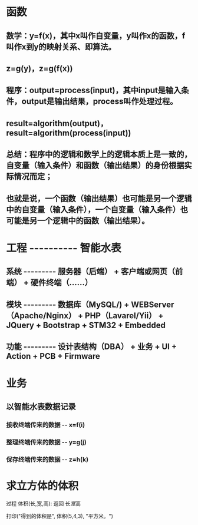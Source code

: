 # 函数
## 数学：y=f(x)，其中x叫作自变量，y叫作x的函数，f叫作x到y的映射关系、即算法。
##  z=g(y)，z=g(f(x))
## 程序：output=process(input)，其中input是输入条件，output是输出结果，process叫作处理过程。
##  result=algorithm(output)，result=algorithm(process(input))
## 总结：程序中的逻辑和数学上的逻辑本质上是一致的，自变量（输入条件）和函数（输出结果）的身份根据实际情况而定；
##  也就是说，一个函数（输出结果）也可能是另一个逻辑中的自变量（输入条件），一个自变量（输入条件）也可能是另一个逻辑中的函数（输出结果）。

# 工程 ---------- 智能水表
## 系统 --------- 服务器（后端）                                                         + 客户端或网页（前端）    + 硬件终端（……）
## 模块 --------- 数据库（MySQL/) + WEBServer（Apache/Nginx） + PHP（Lavarel/Yii）       + JQuery + Bootstrap     + STM32 + Embedded
## 功能 --------- 设计表结构（DBA） + 业务                                               + UI + Action            + PCB + Firmware

# 业务
## 以智能水表数据记录
### 接收终端传来的数据 -- x=f(i)
### 整理终端传来的数据 -- y=g(j)
### 保存终端传来的数据 -- z=h(k)

# 求立方体的体积

过程 体积(长,宽,高):
  返回 长*宽*高

打印("得到的体积是", 体积(5,4,3), "平方米。")
